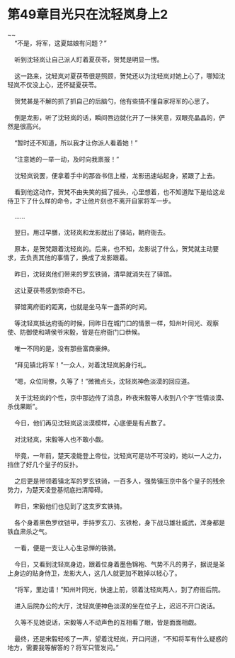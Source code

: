 # 第49章目光只在沈轻岚身上2
~~<br>&nbsp;&nbsp;&nbsp;&nbsp;“不是，将军，这夏姑娘有问题？”<br><br>&nbsp;&nbsp;&nbsp;&nbsp;听到沈轻岚让自己派人盯着夏茯苓，贺梵是明显一愣。<br><br>&nbsp;&nbsp;&nbsp;&nbsp;这一路来，沈轻岚对夏茯苓很是照顾，贺梵还以为沈轻岚对她上心了，哪知沈轻岚不仅没上心，还怀疑夏茯苓。<br><br>&nbsp;&nbsp;&nbsp;&nbsp;贺梵甚是不解的抓了抓自己的后脑勺，他有些搞不懂自家将军的心思了。<br><br>&nbsp;&nbsp;&nbsp;&nbsp;倒是龙影，听了沈轻岚的话，瞬间唇边就化开了一抹笑意，双眼亮晶晶的，俨然是很高兴。<br><br>&nbsp;&nbsp;&nbsp;&nbsp;“暂时还不知道，所以我才让你派人看着她！”<br><br>&nbsp;&nbsp;&nbsp;&nbsp;“注意她的一举一动，及时向我禀报！”<br><br>&nbsp;&nbsp;&nbsp;&nbsp;沈轻岚说罢，便拿着手中的那沓书信上楼，龙影迅速站起身，紧跟了上去。<br><br>&nbsp;&nbsp;&nbsp;&nbsp;看到他这动作，贺梵不由失笑的摇了摇头，心里想着，也不知道陛下是给这龙侍卫下了什么样的命令，才让他片刻也不离开自家将军一步。<br><br>&nbsp;&nbsp;&nbsp;&nbsp;……<br><br>&nbsp;&nbsp;&nbsp;&nbsp;翌日。用过早膳，沈轻岚和龙影就出了驿站，朝府衙去。<br><br>&nbsp;&nbsp;&nbsp;&nbsp;原本，是贺梵跟着沈轻岚的。后来，也不知，龙影说了什么，贺梵就主动要求，去负责其他的事情了，换成了龙影跟着。<br><br>&nbsp;&nbsp;&nbsp;&nbsp;昨日，沈轻岚他们带来的罗玄铁骑，清早就消失在了驿馆。<br><br>&nbsp;&nbsp;&nbsp;&nbsp;这让夏茯苓感到惊奇不已。<br><br>&nbsp;&nbsp;&nbsp;&nbsp;驿馆离府衙的距离，也就是坐马车一盏茶的时间。<br><br>&nbsp;&nbsp;&nbsp;&nbsp;等沈轻岚抵达府衙的时候，同昨日在城门口的情景一样，知州叶同光、观察使、防御使和靖侯爷宋毅，皆是在府衙门口恭候。<br><br>&nbsp;&nbsp;&nbsp;&nbsp;唯一不同的是，没有那些富商豪绅。<br><br>&nbsp;&nbsp;&nbsp;&nbsp;“拜见镇北将军！”一众人，对着沈轻岚躬身行礼。<br><br>&nbsp;&nbsp;&nbsp;&nbsp;“嗯，众位同僚，久等了！”微微点头，沈轻岚神色淡漠的回应道。<br><br>&nbsp;&nbsp;&nbsp;&nbsp;关于沈轻岚的个性，京中那边传了消息，昨夜宋毅等人收到八个字“性情淡漠、杀伐果断”。<br><br>&nbsp;&nbsp;&nbsp;&nbsp;今日，他们再见沈轻岚这淡漠模样，心底便是有点数了。<br><br>&nbsp;&nbsp;&nbsp;&nbsp;对沈轻岚，宋毅等人也不敢小觑。<br><br>&nbsp;&nbsp;&nbsp;&nbsp;毕竟，一年前，楚天凌能登上帝位，沈轻岚可是功不可没的，她以一人之力，挡住了好几个皇子的反扑。<br><br>&nbsp;&nbsp;&nbsp;&nbsp;之后更是带领着镇北军的罗玄铁骑，一百多人，强势镇压京中各个皇子的残余势力，为楚天凌登基彻底扫清障碍。<br><br>&nbsp;&nbsp;&nbsp;&nbsp;昨日，宋毅他们也见到了这支罗玄铁骑。<br><br>&nbsp;&nbsp;&nbsp;&nbsp;各个身着黑色罗纹铠甲，手持罗玄刀、玄铁枪，身下战马雄壮威武，浑身都是铁血肃杀之气。<br><br>&nbsp;&nbsp;&nbsp;&nbsp;一看，便是一支让人心生忌惮的铁骑。<br><br>&nbsp;&nbsp;&nbsp;&nbsp;今日，又看到沈轻岚身边，跟着位身着墨色锦袍、气势不凡的男子，据说是圣上身边的贴身侍卫，龙影大人，这几人就更加不敢掉以轻心了。<br><br>&nbsp;&nbsp;&nbsp;&nbsp;“将军，里边请！”知州叶同光，快速上前，领着沈轻岚两人，到了府衙后院。<br><br>&nbsp;&nbsp;&nbsp;&nbsp;进入后院办公的大厅，沈轻岚便神色淡漠的坐在位子上，迟迟不开口说话。<br><br>&nbsp;&nbsp;&nbsp;&nbsp;久等不见她说话，宋毅等人不动声色的互相看了眼，皆是面面相觑。<br><br>&nbsp;&nbsp;&nbsp;&nbsp;最终，还是宋毅轻咳了一声，望着沈轻岚，开口问道，“不知将军有什么疑惑的地方，需要我等解答的？将军只管发问。”<br><br>
                    

<script>_fwqdsqadxfw()</script>
<div><script>_dfwf1dw();</script></div>
<div><script>_dfwf1agdw();</script></div>
                